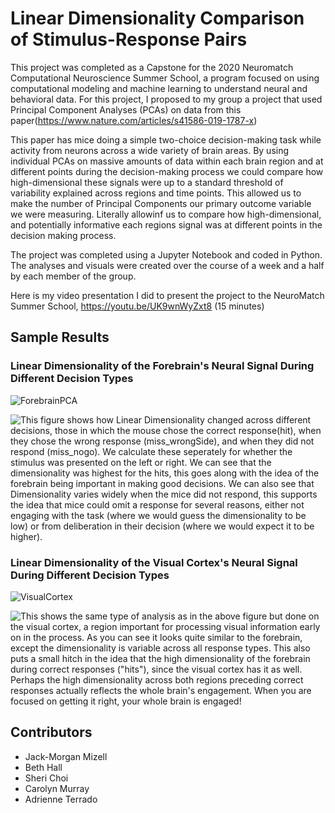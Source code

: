 # Linear Dimensionality Comparison of Stimulus-Response Pairs

This project was completed as a Capstone for the 2020 Neuromatch Computational Neuroscience Summer School, a program focused on using computational modeling and machine learning to understand neural and behavioral data. For this project, I proposed to my group a project that used Principal Component Analyses (PCAs) on data from this paper(<https://www.nature.com/articles/s41586-019-1787-x>) 

This paper has mice doing a simple two-choice decision-making task while activity from neurons across a wide variety of brain areas. By using individual PCAs on massive amounts of data within each brain region and at different points during the decision-making process we could compare how high-dimensional these signals were up to a standard threshold of variability explained across regions and time points. This allowed us to make the number of Principal Components our primary outcome variable we were measuring. Literally allowinf us to compare how high-dimensional, and potentially informative each regions signal was at different points in the decision making process.

The project was completed using a Jupyter Notebook and coded in Python. The analyses and visuals were created over the course of a week and a half by each member of the group.

Here is my video presentation I did to present the project to the NeuroMatch Summer School, <https://youtu.be/UK9wnWyZxt8> (15 minutes)

## Sample Results

### Linear Dimensionality of the Forebrain's Neural Signal During Different Decision Types
![ForebrainPCA](https://user-images.githubusercontent.com/7660406/156463850-b9aea573-7ab7-4aaf-9ea5-6a036cd217f9.png)

![This figure shows how Linear Dimensionality changed across different decisions, those in which the mouse chose the correct response(hit), when they chose the wrong response (miss_wrongSide), and when they did not respond (miss_nogo). We calculate these seperately for whether the stimulus was presented on the left or right. We can see that the dimensionality was highest for the hits, this goes along with the idea of the forebrain being important in making good decisions. We can also see that Dimensionality varies widely when the mice did not respond, this supports the idea that mice could omit a response for several reasons, either not engaging with the task (where we would guess the dimensionality to be low) or from deliberation in their decision (where we would expect it to be higher).](images/ForebrainPCA.png "Linear Dimensionality of the Forebrain's Neural Signal During Different Decision Types")

### Linear Dimensionality of the Visual Cortex's Neural Signal During Different Decision Types
![VisualCortex](https://user-images.githubusercontent.com/7660406/156463887-4f247b28-cf30-4bc8-b522-7269ceb68938.png)

![This shows the same type of analysis as in the above figure but done on the visual cortex, a region important for processing visual information early on in the process. As you can see it looks quite similar to the forebrain, except the dimensionality is variable across all response types. This also puts a small hitch in the idea that the high dimensionality of the forebrain during correct responses ("hits"), since the visual cortex has it as well. Perhaps the high dimensionality across both regions preceding correct responses actually reflects the whole brain's engagement. When you are focused on getting it right, your whole brain is engaged!](images/VisualCortex.png)

## Contributors

-   Jack-Morgan Mizell
-   Beth Hall
-   Sheri Choi
-   Carolyn Murray
-   Adrienne Terrado
